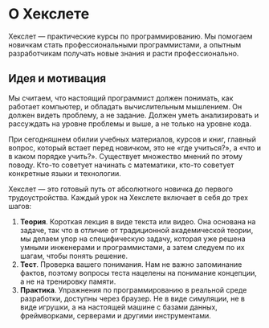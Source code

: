   # О Хекслете

  Хекслет — практические курсы по программированию. Мы помогаем новичкам стать профессиональными программистами, а опытным разработчикам получать новые знания и расти профессионально.

  ## Идея и мотивация

  Мы считаем, что настоящий программист должен понимать, как работает компьютер, и обладать вычислительным мышлением. Он должен видеть проблему, а не задание. Должен уметь анализировать и рассуждать на уровне проблемы и выше, а не только на уровне кода.

  При сегодняшнем обилии учебных материалов, курсов и книг, главный вопрос, который встает перед новичком, это не «где учиться?», а «что и в каком порядке учить?». Существует множество мнений по этому поводу. Кто-то советует начинать с математики, кто-то советует конкретные языки и технологии.

  Хекслет — это готовый путь от абсолютного новичка до первого трудоустройства. Каждый урок на Хекслете включает в себя до трех шагов:

  1. **Теория**. Короткая лекция в виде текста или видео. Она основана на задаче, так что в отличие от традиционной академической теории, мы делаем упор на специфическую задачу, которая уже решена умными инженерами и программистами, а затем следуем по их шагам, чтобы понять решение.
  2. **Тест**. Проверка вашего понимания. Нам не важно запоминание фактов, поэтому вопросы теста нацелены на понимание концепции, а не на тренировку памяти.
  3. **Практика**. Упражнения по программированию в реальной среде разработки, доступны через браузер. Не в виде симуляции, не в виде игрушки, а на настоящей машине с базами данных, фреймворками, серверами и другими инструментами.